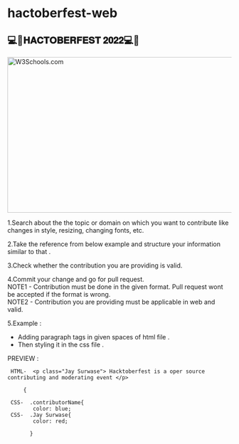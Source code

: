 # hactoberfest-web
 <!DOCTYPE html>
<html>
<body>

<h2> 💻🎃𝐇𝐀𝐂𝐓𝐎𝐁𝐄𝐑𝐅𝐄𝐒𝐓 𝟐𝟎𝟐𝟐💻🎃</h2>

<img src="https://uno-website-assets.s3.amazonaws.com/wp-content/uploads/2022/09/28094927/Uno_HackFest22_Hero_V1-1024x395.jpg" alt="W3Schools.com" style="width:900px;height:350px;">

</body>
</html>

1.Search about the the topic or domain on which you want to contribute like changes in style, resizing, changing fonts, etc.

2.Take the reference from below example and structure your information similar to that .

3.Check whether the contribution you are providing is valid.

4.Commit your change and go for pull request.  
  NOTE1 - Contribution must be done in the given format. Pull request wont be accepted if the format is wrong.  
  NOTE2 - Contribution you are providing must be applicable in web and valid.

5.Example : 

 - Adding paragraph tags in given spaces of html file .
 - Then styling it in the css file .
 
 PREVIEW :
    
     HTML-  <p class="Jay Surwase"> Hacktoberfest is a oper source contributing and moderating event </p>
     
         {
         
     CSS-  .contributorName{
            color: blue;
     CSS-  .Jay Surwase{
            color: red;
            
           }
     
